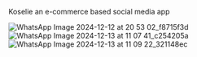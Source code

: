 Koselie an e-commerce based social media app


![WhatsApp Image 2024-12-12 at 20 53 02_f8715f3d](https://github.com/user-attachments/assets/cfca7d93-4a16-48ec-8905-58817ff1f17a)
![WhatsApp Image 2024-12-13 at 11 07 41_c254205a](https://github.com/user-attachments/assets/e457a3d6-f6ed-491e-89e5-9a5f3296fc24)
![WhatsApp Image 2024-12-13 at 11 09 22_321148ec](https://github.com/user-attachments/assets/28d21389-ae3e-4e4f-9027-6477864cf0e5)


